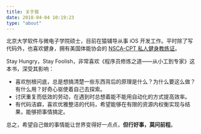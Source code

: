 ```yaml
---
title: 关于我
date: 2018-04-04 10:19:23
type: "about"
---
```


北京大学软件与微电子学院硕士，目前在猿辅导从事 iOS 开发工作。平时除了写代码外，也喜欢健身，拥有美国体能协会的 [NSCA-CPT 私人健身教练证](https://www.nsca.com/Certification/CPT/)。

Stay Hungry，Stay Foolish，非常喜欢《程序员修炼之道——从小工到专家》这本书，深受其影响：

- 喜欢刨根问底，总是想搞清楚一些东西背后的原理是什么？为什么要这么做？有什么用？好奇心驱使着自己去探索。
- 讨厌重复而低效的劳动，在遇到时总想着能不能用自动化的方式提高效率。
- 有代码洁癖，喜欢优雅整洁的代码，希望能够在有限的资源内权衡实现与结果，能够把事情搞定。

总之，希望自己做的事情能让世界变得好一点点，**但行好事，莫问前程**。





